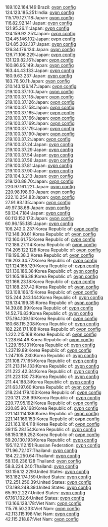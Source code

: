 189.102.164.149:Brazil: [ovpn config](vpn/189_102_164_149.ovpn)  
124.123.185.251:India: [ovpn config](vpn/124_123_185_251.ovpn)  
115.179.127.118:Japan: [ovpn config](vpn/115_179_127_118.ovpn)  
116.82.92.141:Japan: [ovpn config](vpn/116_82_92_141.ovpn)  
121.95.26.11:Japan: [ovpn config](vpn/121_95_26_11.ovpn)  
124.159.92.251:Japan: [ovpn config](vpn/124_159_92_251.ovpn)  
124.45.146.102:Japan: [ovpn config](vpn/124_45_146_102.ovpn)  
124.85.202.137:Japan: [ovpn config](vpn/124_85_202_137.ovpn)  
126.34.176.124:Japan: [ovpn config](vpn/126_34_176_124.ovpn)  
126.71.106.229:Japan: [ovpn config](vpn/126_71_106_229.ovpn)  
131.129.82.161:Japan: [ovpn config](vpn/131_129_82_161.ovpn)  
160.86.95.149:Japan: [ovpn config](vpn/160_86_95_149.ovpn)  
163.44.43.133:Japan: [ovpn config](vpn/163_44_43_133.ovpn)  
180.9.63.237:Japan: [ovpn config](vpn/180_9_63_237.ovpn)  
183.76.50.11:Japan: [ovpn config](vpn/183_76_50_11.ovpn)  
210.143.126.147:Japan: [ovpn config](vpn/210_143_126_147.ovpn)  
219.100.37.110:Japan: [ovpn config](vpn/219_100_37_110.ovpn)  
219.100.37.118:Japan: [ovpn config](vpn/219_100_37_118.ovpn)  
219.100.37.126:Japan: [ovpn config](vpn/219_100_37_126.ovpn)  
219.100.37.158:Japan: [ovpn config](vpn/219_100_37_158.ovpn)  
219.100.37.165:Japan: [ovpn config](vpn/219_100_37_165.ovpn)  
219.100.37.166:Japan: [ovpn config](vpn/219_100_37_166.ovpn)  
219.100.37.169:Japan: [ovpn config](vpn/219_100_37_169.ovpn)  
219.100.37.179:Japan: [ovpn config](vpn/219_100_37_179.ovpn)  
219.100.37.190:Japan: [ovpn config](vpn/219_100_37_190.ovpn)  
219.100.37.2:Japan: [ovpn config](vpn/219_100_37_2.ovpn)  
219.100.37.24:Japan: [ovpn config](vpn/219_100_37_24.ovpn)  
219.100.37.29:Japan: [ovpn config](vpn/219_100_37_29.ovpn)  
219.100.37.54:Japan: [ovpn config](vpn/219_100_37_54.ovpn)  
219.100.37.56:Japan: [ovpn config](vpn/219_100_37_56.ovpn)  
219.100.37.81:Japan: [ovpn config](vpn/219_100_37_81.ovpn)  
219.100.37.90:Japan: [ovpn config](vpn/219_100_37_90.ovpn)  
219.104.3.213:Japan: [ovpn config](vpn/219_104_3_213.ovpn)  
219.120.88.70:Japan: [ovpn config](vpn/219_120_88_70.ovpn)  
220.97.161.221:Japan: [ovpn config](vpn/220_97_161_221.ovpn)  
220.98.198.90:Japan: [ovpn config](vpn/220_98_198_90.ovpn)  
222.10.254.83:Japan: [ovpn config](vpn/222_10_254_83.ovpn)  
27.91.93.135:Japan: [ovpn config](vpn/27_91_93_135.ovpn)  
49.97.38.68:Japan: [ovpn config](vpn/49_97_38_68.ovpn)  
59.134.7.184:Japan: [ovpn config](vpn/59_134_7_184.ovpn)  
60.113.152.173:Japan: [ovpn config](vpn/60_113_152_173.ovpn)  
60.96.155.185:Japan: [ovpn config](vpn/60_96_155_185.ovpn)  
106.242.0.237:Korea Republic of: [ovpn config](vpn/106_242_0_237.ovpn)  
112.148.30.61:Korea Republic of: [ovpn config](vpn/112_148_30_61.ovpn)  
112.160.61.75:Korea Republic of: [ovpn config](vpn/112_160_61_75.ovpn)  
112.186.27.114:Korea Republic of: [ovpn config](vpn/112_186_27_114.ovpn)  
114.205.122.128:Korea Republic of: [ovpn config](vpn/114_205_122_128.ovpn)  
119.196.38.3:Korea Republic of: [ovpn config](vpn/119_196_38_3.ovpn)  
119.203.34.77:Korea Republic of: [ovpn config](vpn/119_203_34_77.ovpn)  
121.124.165.129:Korea Republic of: [ovpn config](vpn/121_124_165_129.ovpn)  
121.136.186.38:Korea Republic of: [ovpn config](vpn/121_136_186_38.ovpn)  
121.165.186.38:Korea Republic of: [ovpn config](vpn/121_165_186_38.ovpn)  
121.166.23.18:Korea Republic of: [ovpn config](vpn/121_166_23_18.ovpn)  
121.188.237.42:Korea Republic of: [ovpn config](vpn/121_188_237_42.ovpn)  
123.108.166.15:Korea Republic of: [ovpn config](vpn/123_108_166_15.ovpn)  
125.244.243.144:Korea Republic of: [ovpn config](vpn/125_244_243_144.ovpn)  
128.134.199.35:Korea Republic of: [ovpn config](vpn/128_134_199_35.ovpn)  
14.39.88.99:Korea Republic of: [ovpn config](vpn/14_39_88_99.ovpn)  
14.52.76.83:Korea Republic of: [ovpn config](vpn/14_52_76_83.ovpn)  
175.194.109.16:Korea Republic of: [ovpn config](vpn/175_194_109_16.ovpn)  
180.68.115.208:Korea Republic of: [ovpn config](vpn/180_68_115_208.ovpn)  
182.226.171.108:Korea Republic of: [ovpn config](vpn/182_226_171_108.ovpn)  
1.222.215.168:Korea Republic of: [ovpn config](vpn/1_222_215_168.ovpn)  
1.228.64.49:Korea Republic of: [ovpn config](vpn/1_228_64_49.ovpn)  
1.229.155.131:Korea Republic of: [ovpn config](vpn/1_229_155_131.ovpn)  
1.237.19.89:Korea Republic of: [ovpn config](vpn/1_237_19_89.ovpn)  
1.247.105.230:Korea Republic of: [ovpn config](vpn/1_247_105_230.ovpn)  
211.108.77.165:Korea Republic of: [ovpn config](vpn/211_108_77_165.ovpn)  
211.213.114.133:Korea Republic of: [ovpn config](vpn/211_213_114_133.ovpn)  
211.222.42.34:Korea Republic of: [ovpn config](vpn/211_222_42_34.ovpn)  
211.223.130.73:Korea Republic of: [ovpn config](vpn/211_223_130_73.ovpn)  
211.44.188.3:Korea Republic of: [ovpn config](vpn/211_44_188_3.ovpn)  
211.63.197.60:Korea Republic of: [ovpn config](vpn/211_63_197_60.ovpn)  
218.234.179.103:Korea Republic of: [ovpn config](vpn/218_234_179_103.ovpn)  
220.121.238.99:Korea Republic of: [ovpn config](vpn/220_121_238_99.ovpn)  
220.77.95.192:Korea Republic of: [ovpn config](vpn/220_77_95_192.ovpn)  
220.85.90.168:Korea Republic of: [ovpn config](vpn/220_85_90_168.ovpn)  
221.141.114.189:Korea Republic of: [ovpn config](vpn/221_141_114_189.ovpn)  
221.141.169.153:Korea Republic of: [ovpn config](vpn/221_141_169_153.ovpn)  
221.163.164.118:Korea Republic of: [ovpn config](vpn/221_163_164_118.ovpn)  
39.115.28.154:Korea Republic of: [ovpn config](vpn/39_115_28_154.ovpn)  
58.150.189.252:Korea Republic of: [ovpn config](vpn/58_150_189_252.ovpn)  
59.20.130.193:Korea Republic of: [ovpn config](vpn/59_20_130_193.ovpn)  
195.112.112.151:Russian Federation: [ovpn config](vpn/195_112_112_151.ovpn)  
171.96.72.107:Thailand: [ovpn config](vpn/171_96_72_107.ovpn)  
184.22.250.64:Thailand: [ovpn config](vpn/184_22_250_64.ovpn)  
58.136.236.128:Thailand: [ovpn config](vpn/58_136_236_128.ovpn)  
58.8.224.240:Thailand: [ovpn config](vpn/58_8_224_240.ovpn)  
131.156.12.229:United States: [ovpn config](vpn/131_156_12_229.ovpn)  
163.182.174.159:United States: [ovpn config](vpn/163_182_174_159.ovpn)  
172.251.250.39:United States: [ovpn config](vpn/172_251_250_39.ovpn)  
173.198.248.39:United States: [ovpn config](vpn/173_198_248_39.ovpn)  
65.99.2.227:United States: [ovpn config](vpn/65_99_2_227.ovpn)  
67.161.102.6:United States: [ovpn config](vpn/67_161_102_6.ovpn)  
113.166.128.178:Viet Nam: [ovpn config](vpn/113_166_128_178.ovpn)  
115.76.50.233:Viet Nam: [ovpn config](vpn/115_76_50_233.ovpn)  
42.113.115.198:Viet Nam: [ovpn config](vpn/42_113_115_198.ovpn)  
42.115.218.87:Viet Nam: [ovpn config](vpn/42_115_218_87.ovpn)  
